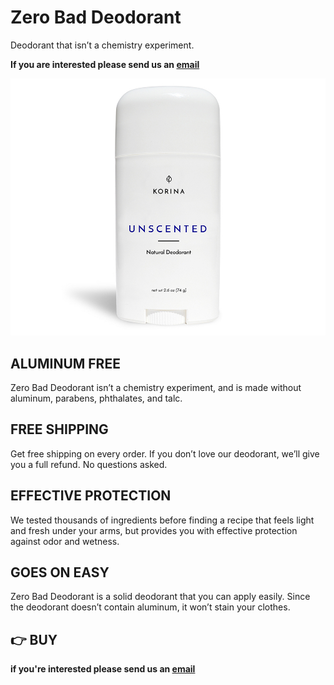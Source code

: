 # Zero Bad Deodorant
Deodorant that isn’t a chemistry experiment. 

**If you are interested please send us an <a target="_blank" href="mailto:krumhausen+zerobad@gmail.com?subject=Hi">email</a>**



![Deoderant](./assets/deodorant.jpg)

## ALUMINUM FREE
Zero Bad Deodorant isn’t a chemistry experiment, and is made without aluminum, parabens, phthalates, and talc.

## FREE SHIPPING
Get free shipping on every order. If you don’t love our deodorant, we’ll give you a full refund. No questions asked.

## EFFECTIVE PROTECTION
We tested thousands of ingredients before finding a recipe that feels light and fresh under your arms, but provides you with effective protection against odor and wetness.

## GOES ON EASY
Zero Bad Deodorant is a solid deodorant that you can apply easily. Since the deodorant doesn’t contain aluminum, it won’t stain your clothes.

## 👉 BUY
**if you're interested please send us an <a target="_blank" href="mailto:krumhausen+zerobad@gmail.com?subject=Hi">email</a>**
